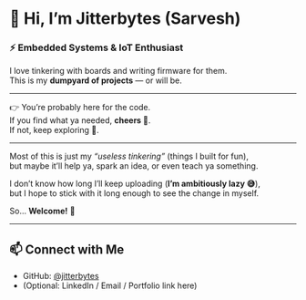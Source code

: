 # 👋 Hi, I’m Jitterbytes (Sarvesh)  

### ⚡ Embedded Systems & IoT Enthusiast  

I love tinkering with boards and writing firmware for them.  
This is my **dumpyard of projects** — or will be.  

---

👉 You’re probably here for the code.  
If you find what ya needed, **cheers 🍻**.  
If not, keep exploring **🚀**.  

---

Most of this is just my *“useless tinkering”* (things I built for fun),  
but maybe it’ll help ya, spark an idea, or even teach ya something.  

I don’t know how long I’ll keep uploading (**I’m ambitiously lazy 😅**),  
but I hope to stick with it long enough to see the change in myself.  

So… **Welcome!** 🚀  

---

## 📫 Connect with Me  
- GitHub: [@jitterbytes](https://github.com/jitterbytes)  
- (Optional: LinkedIn / Email / Portfolio link here)  
